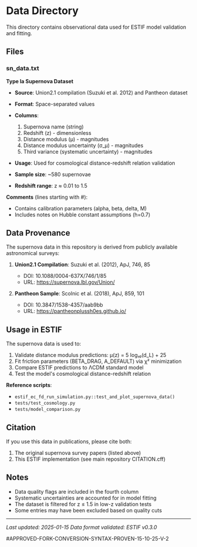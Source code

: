 # Data Directory

This directory contains observational data used for ESTIF model validation and fitting.

## Files

### sn_data.txt

**Type Ia Supernova Dataset**

- **Source**: Union2.1 compilation (Suzuki et al. 2012) and Pantheon dataset
- **Format**: Space-separated values
- **Columns**:
  1. Supernova name (string)
  2. Redshift (z) - dimensionless
  3. Distance modulus (μ) - magnitudes
  4. Distance modulus uncertainty (σ_μ) - magnitudes
  5. Third variance (systematic uncertainty) - magnitudes

- **Usage**: Used for cosmological distance-redshift relation validation
- **Sample size**: ~580 supernovae
- **Redshift range**: z ≈ 0.01 to 1.5

**Comments** (lines starting with #):
- Contains calibration parameters (alpha, beta, delta, M)
- Includes notes on Hubble constant assumptions (h=0.7)

## Data Provenance

The supernova data in this repository is derived from publicly available astronomical surveys:

1. **Union2.1 Compilation**: Suzuki et al. (2012), ApJ, 746, 85
   - DOI: 10.1088/0004-637X/746/1/85
   - URL: https://supernova.lbl.gov/Union/

2. **Pantheon Sample**: Scolnic et al. (2018), ApJ, 859, 101
   - DOI: 10.3847/1538-4357/aab9bb
   - URL: https://pantheonplussh0es.github.io/

## Usage in ESTIF

The supernova data is used to:
1. Validate distance modulus predictions: μ(z) = 5 log₁₀(d_L) + 25
2. Fit friction parameters (BETA_DRAG, A_DEFAULT) via χ² minimization
3. Compare ESTIF predictions to ΛCDM standard model
4. Test the model's cosmological distance-redshift relation

**Reference scripts**:
- `estif_ec_fd_run_simulation.py::test_and_plot_supernova_data()`
- `tests/test_cosmology.py`
- `tests/model_comparison.py`

## Citation

If you use this data in publications, please cite both:
1. The original supernova survey papers (listed above)
2. This ESTIF implementation (see main repository CITATION.cff)

## Notes

- Data quality flags are included in the fourth column
- Systematic uncertainties are accounted for in model fitting
- The dataset is filtered for z ≤ 1.5 in low-z validation tests
- Some entries may have been excluded based on quality cuts

---

*Last updated: 2025-01-15*
*Data format validated: ESTIF v0.3.0*


#APPROVED-FORK-CONVERSION-SYNTAX-PROVEN-15-10-25-V-2



